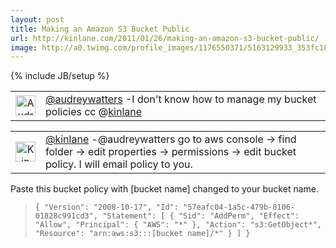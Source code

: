 ```yaml
---
layout: post
title: Making an Amazon S3 Bucket Public
url: http://kinlane.com/2011/01/26/making-an-amazon-s3-bucket-public/
image: http://a0.twimg.com/profile_images/1176550371/5163129933_353fc10a38_m_normal.jpg
---
```

{% include JB/setup %}
<table cellspacing="5" cellpadding="5">
     <tbody>
          <tr>
               <td align="center" valign="middle">
                    <img src="http://a0.twimg.com/profile_images/1176550371/5163129933_353fc10a38_m_normal.jpg" alt="Audrey Watters" width="32" height="32" />
               </td>
               <td align="left">
                    <a title="Audrey Watters" href="http://twitter.com/#!/audreywatters">@audreywatters</a> -I don't know how to manage my bucket policies cc @<a rel="nofollow" href="http://twitter.com/kinlane">kinlane</a>
               </td>
          </tr>
     </tbody>
</table>
<table cellspacing="5" cellpadding="5">
     <tbody>
          <tr>
               <td align="center" valign="middle">
                    <img src="http://a0.twimg.com/profile_images/1100759006/kinlane_normal.jpg" alt="Kin Lane" width="32" height="32" />
               </td>
               <td align="left">
                    <a title="Kin Lane" href="http://twitter.com/#!/kinlane">@kinlane</a> -@audreywatters go to aws console -&gt; find folder -&gt; edit properties -&gt; permissions -&gt; edit bucket policy. I will email policy to you.
               </td>
          </tr>
     </tbody>
</table>
<p>
     Paste this bucket policy with [bucket name] changed to your bucket name.
</p>
<blockquote>
     <code>{ "Version": "2008-10-17", "Id": "57eafc04-1a5c-479b-8106-01828c991cd3", "Statement": [ { "Sid": "AddPerm", "Effect": "Allow", "Principal": { "AWS": "*" }, "Action": "s3:GetObject*", "Resource": "arn:aws:s3:::[bucket name]/*" } ] }</code>
</blockquote>